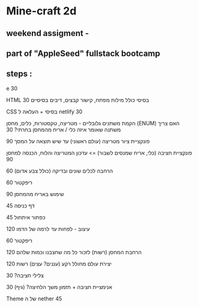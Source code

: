 # Mine-craft 2d
## weekend assigment - 
## part of "AppleSeed" fullstack bootcamp



steps :
- 


e
30

HTML בסיסי כולל מילות מפתח, קישור קבצים, דיבים בסיסיים
30

CSS בסיסי + העלאה ל netlify
30

הקמת משתנים גלובליים - מטריצה, טקסטורות,  כלים, מחסן (ENUM)
האם צריך משתנה שאומר איזה כלי / אריח מהמחסן בחרתי?
30

פונקציית ציור מטריצה (עולם ראשוני) עד שיש תוצאה על המסך
90




פונקציית חציבה (כלי, אריח שמנסים לשבור) => עדכון המטריצה והלוח, הכנסה למחסן
90

הרחבה לכלים שונים ובדיקה (כולל צבע אדום)
60

ריפקטור
60

שימוש באריח מהמחסן
90

דף כניסה
45

כפתור איתחול
45

עיצוב - לפחות עד לרמה של הדמו
120

ריפקטור
60

הרחבת המחסן (רשות) לזכור כל מה שחצבנו וכמות שלהם
120

יצירת עולם מחולל רקע (עננים? עצים) רשות
120

צלילי חציבה?
30

אנימציית חציבה + תזמון משך הלחיצה? (גיף)
30

Theme של ה nether
45